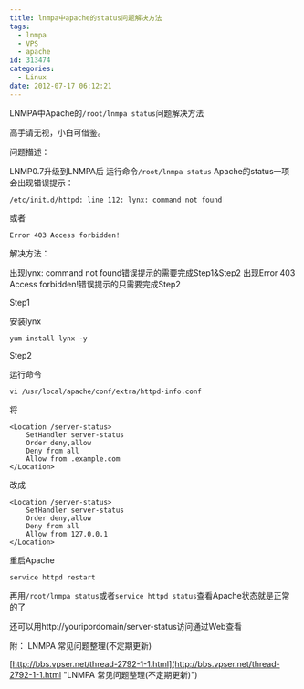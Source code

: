 ```yaml
---
title: lnmpa中apache的status问题解决方法
tags:
  - lnmpa
  - VPS
  - apache
id: 313474
categories:
  - Linux
date: 2012-07-17 06:12:21
---
```


LNMPA中Apache的`/root/lnmpa status`问题解决方法

高手请无视，小白可借鉴。

问题描述：

LNMP0.7升级到LNMPA后
运行命令`/root/lnmpa status`
Apache的status一项会出现错误提示：

    /etc/init.d/httpd: line 112: lynx: command not found

或者

    Error 403 Access forbidden!

解决方法：

出现lynx: command not found错误提示的需要完成Step1&amp;Step2
出现Error 403 Access forbidden!错误提示的只需要完成Step2

Step1

安装lynx

```
yum install lynx -y
```

Step2

运行命令

`vi /usr/local/apache/conf/extra/httpd-info.conf`

将

```
<Location /server-status>
    SetHandler server-status
    Order deny,allow
    Deny from all
    Allow from .example.com
</Location>
```

改成

```
<Location /server-status>
    SetHandler server-status
    Order deny,allow
    Deny from all
    Allow from 127.0.0.1
</Location>
```

重启Apache

`service httpd restart`

再用`/root/lnmpa status`或者`service httpd status`查看Apache状态就是正常的了

还可以用http://youripordomain/server-status访问通过Web查看

附： LNMPA 常见问题整理(不定期更新)

[http://bbs.vpser.net/thread-2792-1-1.html](http://bbs.vpser.net/thread-2792-1-1.html "LNMPA 常见问题整理(不定期更新)")